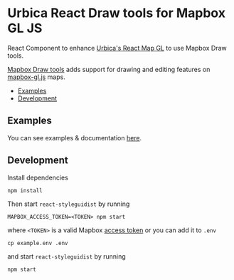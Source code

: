 # Urbica React Draw tools for Mapbox GL JS

React Component to enhance [Urbica's React Map GL](https://github.com/urbica/react-map-gl) to use Mapbox Draw tools.

[Mapbox Draw tools](https://github.com/mapbox/mapbox-gl-draw) adds support for drawing and editing features on [mapbox-gl.js](https://github.com/mapbox/mapbox-gl-js) maps.

- [Examples](#examples)
- [Development](#development)

## Examples

You can see examples & documentation [here](https://urbica.github.io/react-map-gl-draw/).

## Development
Install dependencies
    
    npm install    

Then start `react-styleguidist` by running

    MAPBOX_ACCESS_TOKEN=<TOKEN> npm start

where `<TOKEN>` is a valid Mapbox [access token](https://www.mapbox.com/help/define-access-token/) or you can add it to `.env` 
        
    cp example.env .env
    
and start `react-styleguidist` by running

    npm start
